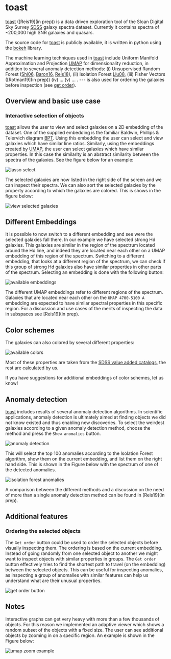 # toast

[toast](http://138.197.206.129:5010/galaxies) ([Reis19](in prep)) is a data driven exploration tool of the Sloan Digital Sky Survey [SDSS](https://www.sdss.org/) galaxy spectra dataset. Currently it contains spectra of ~200,000 high SNR galaxies and quasars.

The source code for [toast](http://138.197.206.129:5010/galaxies) is publicly available, it is written in python using the [bokeh](https://bokeh.pydata.org/en/latest/) library.

The machine learning techniques used in [toast](http://138.197.206.129:5010/galaxies) include Uniform Manifold Approximation and Projection [UMAP](https://github.com/lmcinnes/umap) for dimensionality reduction, in addition to several anomaly detection methods: (i) Unsupervised Random Forest ([Shi06](https://horvath.genetics.ucla.edu/html/RFclustering/RFclustering/RandomForestHorvath.pdf), [Baron16](https://arxiv.org/abs/1611.07526), [Reis18](https://arxiv.org/abs/1711.00022)), (ii) Isolation Forest [Liu08](https://scikit-learn.org/stable/modules/generated/sklearn.ensemble.IsolationForest.html#id1), (iii) Fisher Vectors ([Rotman19](in prep)) (iv) ... (v) ... .  --- is also used for ordering the galaxies before inspection (see [get order](#orderSection)).

## Overview and basic use case

### Interactive selection of objects

[toast](http://138.197.206.129:5010/galaxies) allows the user to view and select galaxies on a 2D embedding of the dataset. One of the supplied embedding is the familiar  Baldwin, Phillips & Telervich diagram [BPT](http://adsabs.harvard.edu/abs/1981PASP...93....5B). Using this embedding the user can select and view galaxies which have similar line ratios. Similarly, using the embeddings created by [UMAP](https://github.com/lmcinnes/umap), the user can select galaxies which have similar properties. In this case the similarity is an abstract similarity between the spectra of the galaxies. See the figure below for an example:

![lasso select](lasso_png.png)

The selected galaxies are now listed in the right side of the screen and we can inspect their spectra. We can also sort the selected galaxies by the property according to which the galaxies are colored. This is shows in the figure below:

![view selected galaxies](view_selected.png)


## Different Embeddings

It is possible to now switch to a different embedding and see were the selected galaxies fall there. In our example we have selected strong Hd galaxies. This galaxies are similar in the region of the spectrum located around the Hd line, and indeed they are located near each other on a UMAP embedding of this region of the spectrum. Switching to a different embedding, that looks at a different region of the spectrum, we can check if this group of strong Hd galaxies  also have similar properties in other parts of the spectrum. Selecting an embedding is done with the following button:

![available embeddings](embeds.png)

The different UMAP embeddings refer to different regions of the spectrum. Galaxies that are located  near each other on the ```UMAP 4700-5100 A``` embedding are expected to have similar spectral properties in this specific region.  For a discussion and use cases of the merits of inspecting the data in subspaces see [Reis19](in prep).

## Color schemes

The galaxies can also colored by several different properties:

![available colors](colors.png)

Most of these properties are taken from the [SDSS value added catalogs](https://www.sdss.org/dr14/data_access/value-added-catalogs/), the rest are calculated by us.

If you have suggestions for additional embeddings of color schemes, let us know!

## Anomaly detection

[toast](http://138.197.206.129:5010/galaxies) includes results of several anomaly detection algorithms. In scientific applications, anomaly detection is ultimately aimed at finding objects  we did not know existed and thus enabling new discoveries. To select the weirdest galaxies according to a given anomaly detection method, choose the method and press the ```Show anomalies``` button.

![anomaly detection](show_anomalies.png)

This will select the top 100 anomalies according to the Isolation Forest algorithm, show them on the current embedding, and list them on the right hand side. This is shown in the Figure below with the spectrum of one of the detected anomalies.

![isolation forest anomalies](isf_anomalies.png)

A comparison between the different methods and a discussion on the need of more than a single anomaly detection method can be found in [Reis19](in prep).

## Additional features

### <a id="orderSection"></a> Ordering the selected objects


The ```Get order``` button could be used to order the selected objects before visually inspecting them. The ordering is based on the current embedding. Instead of going randomly from one selected object to another we might want to inspect objects with similar properties in groups. The ```Get order``` button effectively tries to find the shortest path to travel (on the embedding) between the selected objects.
This can be useful for inspecting anomalies, as inspecting a group of anomalies with similar features can help us understand what are their unusual properties.

![get order button](order.png)

## Notes

Interactive graphs can get very heavy with more than  a few thousands of objects. For this reason we implemented an adaptive viewer which shows a random subset of the objects with a fixed size. The user can see additional objects by zooming in on a specific region. An example is shown in the Figure below:

![umap zoom example](umap_zoom.png)
